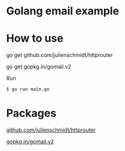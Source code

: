 # Golang email example

# How to use

go get github.com/julienschmidt/httprouter

go get gopkg.in/gomail.v2

Run

```sh
$ go run main.go
```

# Packages

[github.com/julienschmidt/httprouter](https://github.com/julienschmidt/httprouter)

[gopkg.in/gomail.v2](https://gopkg.in/gomail.v2)
